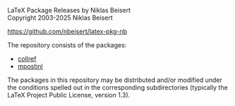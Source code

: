 LaTeX Package Releases by Niklas Beisert  
Copyright 2003-2025 Niklas Beisert

<https://github.com/nbeisert/latex-pkg-nb>

The repository consists of the packages:

* [collref](https://ctan.org/pkg/collref)
* [mpostinl](https://ctan.org/pkg/mpostinl)

The packages in this repository may be distributed and/or modified
under the conditions spelled out in the corresponding subdirectories
(typically the LaTeX Project Public License, version 1.3).

